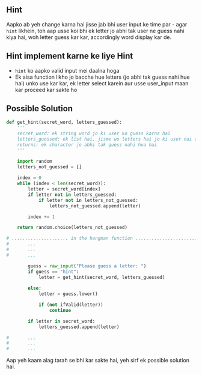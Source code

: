 ## Hint
Aapko ab yeh change karna hai jisse jab bhi user input ke time par - agar `hint` likhein, toh aap usse koi bhi ek letter jo abhi tak user ne guess nahi kiya hai, woh letter guess kar kar, accordingly word display kar de.

## Hint implement karne ke liye Hint
- `hint` ko aapko valid input mei daalna hoga
- Ek aisa function likho jo bacche hue letters (jo abhi tak guess nahi hue hai) unko use kar kar, ek letter select karein aur usse user_input maan kar proceed kar sakte ho

## Possible Solution
```python
def get_hint(secret_word, letters_guessed):
    '''
    secret_word: ek string word jo ki user ko guess karna hai
    letters_guessed: ek list hai, jisme wo letters hai jo ki user nai abhi tak guess kare hai
    returns: ek character jo abhi tak guess nahi hua hai
    '''

    import random
    letters_not_guessed = []
    
    index = 0
    while (index < len(secret_word)):
        letter = secret_word[index]
        if letter not in letters_guessed:
            if letter not in letters_not_guessed:
                letters_not_guessed.append(letter)

        index += 1

    return random.choice(letters_not_guessed)

# ..................... in the hangman function ............................
#       ...
#       ...
#       ...

        guess = raw_input("Please guess a letter: ")
        if guess == "hint":
            letter = get_hint(secret_word, letters_guessed)
        
        else:
            letter = guess.lower()

            if (not ifValid(letter))
                continue

        if letter in secret_word:
            letters_guessed.append(letter)

#       ...
#       ...
#       ...
```

Aap yeh kaam alag tarah se bhi kar sakte hai, yeh sirf ek possible solution hai.